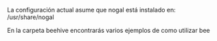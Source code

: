 La configuración actual asume que nogal está instalado en: /usr/share/nogal

En la carpeta beehive encontrarás varios ejemplos de como utilizar bee